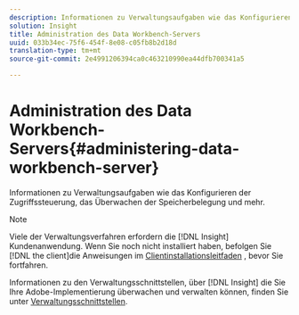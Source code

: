 ```yaml
---
description: Informationen zu Verwaltungsaufgaben wie das Konfigurieren der Zugriffssteuerung, das Überwachen der Speicherbelegung und mehr.
solution: Insight
title: Administration des Data Workbench-Servers
uuid: 033b34ec-75f6-454f-8e08-c05fb8b2d18d
translation-type: tm+mt
source-git-commit: 2e4991206394ca0c463210990ea44dfb700341a5

---
```



# Administration des Data Workbench-Servers{#administering-data-workbench-server}

Informationen zu Verwaltungsaufgaben wie das Konfigurieren der Zugriffssteuerung, das Überwachen der Speicherbelegung und mehr.

>[!NOTE]
>
>Viele der Verwaltungsverfahren erfordern die [!DNL Insight] Kundenanwendung. Wenn Sie noch nicht installiert haben, befolgen Sie [!DNL the client]die Anweisungen im [Clientinstallationsleitfaden](https://docs.adobe.com/content/help/en/data-workbench/using/install/c-data-workbench-client-install.html) , bevor Sie fortfahren.

Informationen zu den Verwaltungsschnittstellen, über [!DNL Insight] die Sie Ihre Adobe-Implementierung überwachen und verwalten können, finden Sie unter [Verwaltungsschnittstellen](https://docs.adobe.com/content/help/en/data-workbench/using/client/t-open-ins.html#Administrative_Interfaces).
